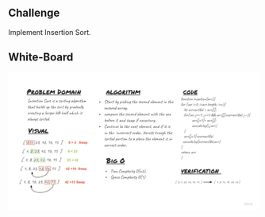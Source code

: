
## Challenge
<!-- Description of the challenge -->
Implement Insertion Sort.

## White-Board
![whiteboard](./chall26.jpg)

